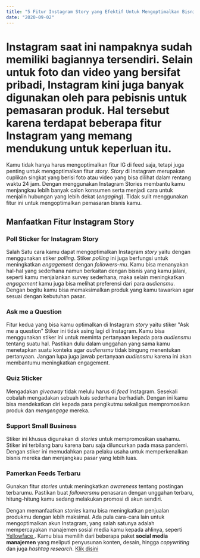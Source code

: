 ```yaml
---
title: "5 Fitur Instagram Story yang Efektif Untuk Mengoptimalkan Bisnis Anda!"
date: "2020-09-02"
---
```


# Instagram saat ini nampaknya sudah memiliki bagiannya tersendiri. Selain untuk foto dan video yang bersifat pribadi, Instagram kini juga banyak digunakan oleh para pebisnis untuk pemasaran produk. Hal tersebut karena terdapat beberapa fitur Instagram yang memang mendukung untuk keperluan itu.

Kamu tidak hanya harus mengoptimalkan fitur IG di feed saja, tetapi juga penting untuk mengoptimalkan fitur _story_. _Story_ di Instagram merupakan cuplikan singkat yang berisi foto atau video yang bisa dilihat dalam rentang waktu 24 jam. Dengan menggunakan Instagram Stories membantu kamu menjangkau lebih banyak calon konsumen serta menjadi cara untuk menjalin hubungan yang lebih dekat (_engaging_). Tidak sulit menggunakan fitur ini untuk mengoptimalkan pemasaran bisnis kamu.

## Manfaatkan Fitur Instagram Story

### Poll Sticker for Instagram Story

Salah Satu cara kamu dapat mengoptimalkan Instagram _story_ yaitu dengan menggunakan stiker _polling_. Stiker _polling_ ini juga berfungsi untuk meningkatkan _engagement_ dengan _followers-mu_. Kamu bisa menanyakan hal-hal yang sederhana namun berkaitan dengan bisnis yang kamu jalani, seperti kamu menjalankan survey sederhana, maka selain meningkatkan _engagement_ kamu juga bisa melihat preferensi dari para _audiensmu_. Dengan begitu kamu bisa memaksimalkan produk yang kamu tawarkan agar sesuai dengan kebutuhan pasar.

### Ask me a Question

Fitur kedua yang bisa kamu optimalkan di Instagram _story_ yaitu stiker "Ask me a question" Stiker ini tidak asing lagi di Instagram. Kamu bisa menggunakan stiker ini untuk meminta pertanyaan kepada para _audiensmu_ tentang suatu hal. Pastikan dulu dalam unggahan yang sama kamu menetapkan suatu konteks agar _audiensmu_ tidak bingung menentukan pertanyaan. Jangan lupa juga jawab pertanyaan _audiensmu_ karena ini akan membantumu meningkatkan engagement.

### Quiz Sticker

Mengadakan _giveaway_ tidak melulu harus di _feed_ Instagram. Sesekali cobalah mengadakan sebuah kuis sederhana berhadiah. Dengan ini kamu bisa mendekatkan diri kepada para pengikutmu sekaligus mempromosikan produk dan _mengengage_ mereka.

### Support Small Business

Stiker ini khusus digunakan di _stories_ untuk mempromosikan usahamu. Stiker ini terbilang baru karena baru saja diluncurkan pada masa pandemi. Dengan stiker ini memudahkan para pelaku usaha untuk memperkenalkan bisnis mereka dan menjangkau pasar yang lebih luas.

### Pamerkan Feeds Terbaru

Gunakan fitur _stories_ untuk meningkatkan _awareness_ tentang postingan terbarumu. Pastikan buat _followersmu_ penasaran dengan unggahan terbaru, hitung-hitung kamu sedang melakukan promosi di akun sendiri.

Dengan memanfaatkan _stories_ kamu bisa meningkatkan penjualan produkmu dengan lebih maksimal. Ada pula cara-cara lain untuk mengoptimalkan akun Instagram, yang salah satunya adalah mempercayakan manajemen sosial media kamu kepada ahlinya, seperti [ Yellowface ](https://yellowface.co.id). Kamu bisa memilih dari beberapa paket **social media manajemen** yang meliputi penyusunan konten, desain, hingga _copywriting_ dan juga _hashtag research_. [ Klik disini ](https://yellowface.co.id)
